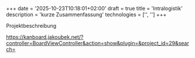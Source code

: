 +++
date = '2025-10-23T10:18:01+02:00'
draft = true
title = 'Intralogistik'
description = 'kurze Zusammenfassung'
technologies = ['', '']
+++

Projektbeschreibung

https://kanboard.jakoubek.net/?controller=BoardViewController&action=show&plugin=&project_id=29&search=
